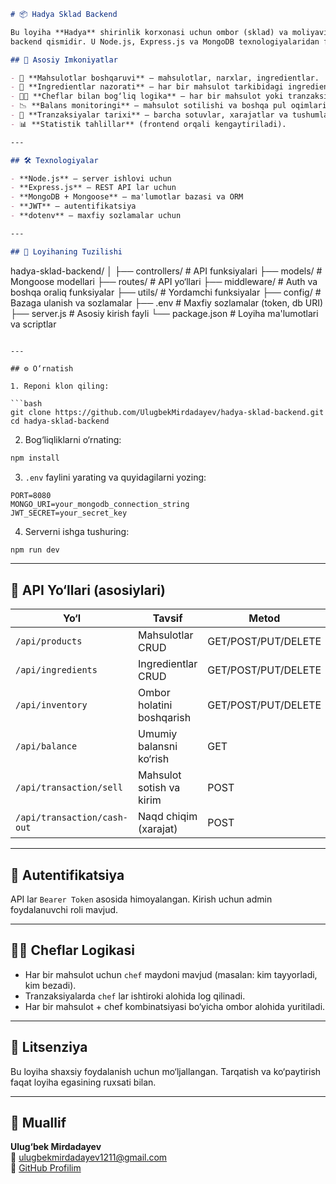 ```markdown
# 📦 Hadya Sklad Backend

Bu loyiha **Hadya** shirinlik korxonasi uchun ombor (sklad) va moliyaviy balans boshqaruvi tizimining
backend qismidir. U Node.js, Express.js va MongoDB texnologiyalaridan foydalangan holda ishlab chiqilgan.

## 🚀 Asosiy Imkoniyatlar

- 🧁 **Mahsulotlar boshqaruvi** – mahsulotlar, narxlar, ingredientlar.
- 🥣 **Ingredientlar nazorati** – har bir mahsulot tarkibidagi ingredientlar va ularning ombordagi miqdori.
- 👨‍🍳 **Cheflar bilan bog‘liq logika** – har bir mahsulot yoki tranzaksiya qaysi oshpaz (chef) tomonidan tayyorlanganligi qayd etiladi.
- 📉 **Balans monitoringi** – mahsulot sotilishi va boshqa pul oqimlari (kirim/chiqim) asosida balans hisoblanadi.
- 💸 **Tranzaksiyalar tarixi** – barcha sotuvlar, xarajatlar va tushumlar alohida log qilinadi.
- 📊 **Statistik tahlillar** (frontend orqali kengaytiriladi).

---

## 🛠 Texnologiyalar

- **Node.js** – server ishlovi uchun
- **Express.js** – REST API lar uchun
- **MongoDB + Mongoose** – ma'lumotlar bazasi va ORM
- **JWT** – autentifikatsiya
- **dotenv** – maxfiy sozlamalar uchun

---

## 📂 Loyihaning Tuzilishi

```
hadya-sklad-backend/
│
├── controllers/       # API funksiyalari
├── models/            # Mongoose modellari
├── routes/            # API yo‘llari
├── middleware/        # Auth va boshqa oraliq funksiyalar
├── utils/             # Yordamchi funksiyalar
├── config/            # Bazaga ulanish va sozlamalar
├── .env               # Maxfiy sozlamalar (token, db URI)
├── server.js          # Asosiy kirish fayli
└── package.json       # Loyiha ma'lumotlari va scriptlar
```

---

## ⚙️ O‘rnatish

1. Reponi klon qiling:

```bash
git clone https://github.com/UlugbekMirdadayev/hadya-sklad-backend.git
cd hadya-sklad-backend
```

2. Bog‘liqliklarni o‘rnating:

```bash
npm install
```

3. `.env` faylini yarating va quyidagilarni yozing:

```env
PORT=8080
MONGO_URI=your_mongodb_connection_string
JWT_SECRET=your_secret_key
```

4. Serverni ishga tushuring:

```bash
npm run dev
```

---

## 📌 API Yo‘llari (asosiylari)

| Yo‘l              | Tavsif                            | Metod |
|-------------------|------------------------------------|-------|
| `/api/products`   | Mahsulotlar CRUD                  | GET/POST/PUT/DELETE |
| `/api/ingredients`| Ingredientlar CRUD                | GET/POST/PUT/DELETE |
| `/api/inventory`  | Ombor holatini boshqarish         | GET/POST/PUT/DELETE |
| `/api/balance`    | Umumiy balansni ko‘rish           | GET |
| `/api/transaction/sell`     | Mahsulot sotish va kirim      | POST |
| `/api/transaction/cash-out` | Naqd chiqim (xarajat)         | POST |

---

## 🔐 Autentifikatsiya

API lar `Bearer Token` asosida himoyalangan. Kirish uchun admin foydalanuvchi roli mavjud.

---

## 👨‍🍳 Cheflar Logikasi

- Har bir mahsulot uchun `chef` maydoni mavjud (masalan: kim tayyorladi, kim bezadi).
- Tranzaksiyalarda `chef` lar ishtiroki alohida log qilinadi.
- Har bir mahsulot + chef kombinatsiyasi bo‘yicha ombor alohida yuritiladi.

---

## 📝 Litsenziya

Bu loyiha shaxsiy foydalanish uchun mo‘ljallangan. Tarqatish va ko‘paytirish faqat loyiha egasining ruxsati bilan.

---

## 🤝 Muallif

**Ulug‘bek Mirdadayev**  
📧 ulugbekmirdadayev1211@gmail.com  
🔗 [GitHub Profilim](https://github.com/UlugbekMirdadayev)
```